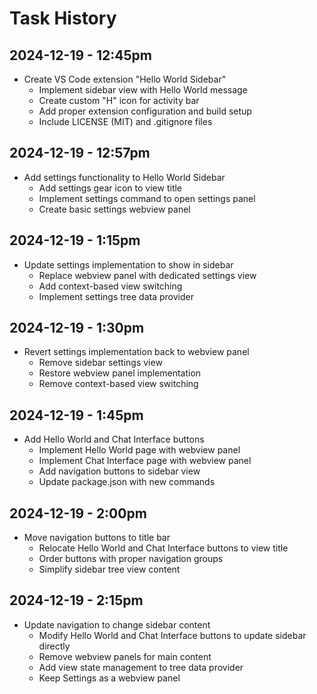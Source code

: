 # Task History

## 2024-12-19 - 12:45pm
- Create VS Code extension "Hello World Sidebar"
  - Implement sidebar view with Hello World message
  - Create custom "H" icon for activity bar
  - Add proper extension configuration and build setup
  - Include LICENSE (MIT) and .gitignore files

## 2024-12-19 - 12:57pm
- Add settings functionality to Hello World Sidebar
  - Add settings gear icon to view title
  - Implement settings command to open settings panel
  - Create basic settings webview panel

## 2024-12-19 - 1:15pm
- Update settings implementation to show in sidebar
  - Replace webview panel with dedicated settings view
  - Add context-based view switching
  - Implement settings tree data provider

## 2024-12-19 - 1:30pm
- Revert settings implementation back to webview panel
  - Remove sidebar settings view
  - Restore webview panel implementation
  - Remove context-based view switching

## 2024-12-19 - 1:45pm
- Add Hello World and Chat Interface buttons
  - Implement Hello World page with webview panel
  - Implement Chat Interface page with webview panel
  - Add navigation buttons to sidebar view
  - Update package.json with new commands

## 2024-12-19 - 2:00pm
- Move navigation buttons to title bar
  - Relocate Hello World and Chat Interface buttons to view title
  - Order buttons with proper navigation groups
  - Simplify sidebar tree view content

## 2024-12-19 - 2:15pm
- Update navigation to change sidebar content
  - Modify Hello World and Chat Interface buttons to update sidebar directly
  - Remove webview panels for main content
  - Add view state management to tree data provider
  - Keep Settings as a webview panel
